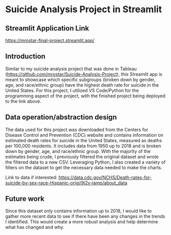 # Suicide Analysis Project in Streamlit

## Streamlit Application Link
https://mrostar-final-project.streamlit.app/

## Introduction
Similar to my suicide analysis project that was done in Tableau (https://github.com/mrostar/Suicide-Analysis-Project), this Streamlit app is meant to showcase which specific subgroups (broken down by gender, age, and race/ethnic group) have the highest death rate for suicide in the United States. For this project, I utilized VS Code/Python for the programming aspect of the project, with the finished project being deployed to the link above. 

## Data operation/abstraction design
The data used for this project was downloaded from the Centers for Disease Control and Prevention (CDC) website and contains information on estimated death rates for suicide in the United States, measured as deaths per 100,000 residents. It includes data from 1950 up to 2018 and is broken down by gender, age, and race/ethnic group. With the majority of the estimates being crude, I previously filtered the original dataset and wrote the filtered data to a new CSV. Leveraging Python, I also created a variety of filters on the dataset to get the necessary data needed to make the charts. 

Link to data if interested: https://data.cdc.gov/NCHS/Death-rates-for-suicide-by-sex-race-Hispanic-origi/9j2v-jamp/about_data

 ## Future work
Since this dataset only contains information up to 2018, I would like to gather more recent data to see if there have been any changes in the trends I identified. This would create a more robust analysis and help determine what has changed and why. 
